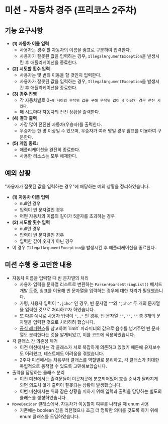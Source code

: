 # 미션 - 자동차 경주 (프리코스 2주차)
## 기능 요구사항

- **(1) 자동차 이름 입력**
  - 사용자는 경주 할 자동차의 이름을 쉼표로 구분하여 입력한다.
  - 사용자가 잘못된 값을 입력하는 경우, `IllegalArgumentException`을 발생시킨 후 애플리케이션을 종료한다.
- **(2) 시도할 횟수 입력**
  - 사용자는 몇 번의 이동을 할 것인지 입력한다.
  - 사용자가 잘못된 값을 입력하는 경우, `IllegalArgumentException`을 발생시킨 후 애플리케이션을 종료한다.
- **(3) 경주 진행**
  - 각 자동차별로 0~`9 사이의 무작위 값을 구해 무작위 값이 4 이상인 경우 전진 시킨다.`
  - 매 시도마다 자동차의 전진 상황을 출력한다.
- **(4) 결과 출력**
  - 가장 많이 전진한 자동차(우승자)를 출력한다.
  - 우승자는 한 명 이상일 수 있으며, 우승자가 여러 명일 경우 쉼표를 이용하여 구분한다.
- **(5) 게임 종료:** 
  - 애플리케이션을 완전히 종료한다.
  - 사용한 리소스는 모두 해제한다.

## 예외 상황
"사용자가 잘못된 값을 입력하는 경우"에 해당하는 예외 상황을 정리하였습니다.
- **(1) 자동차 이름 입력**
  - null인 경우
  - 입력이 빈 문자열인 경우
  - 어떤 자동차의 이름의 길이가 5글자를 초과하는 경우
- **(2) 시도할 횟수 입력**
  - null인 경우
  - 입력이 빈 문자열인 경우
  - 입력한 값이 숫자가 아닌 경우
- 이 경우 `IllegalArgumentException`을 발생시킨 후 애플리케이션을 종료한다.

## 미션 수행 중 고민한 내용
- 자동차 이름을 입력할 때 빈 문자열의 처리
  - 사용자 입력을 문자열 리스트로 변환하는 `Parser#parseStringList()` 메서드 개발 도중, 쉼표를 이용해 빈 문자열을 입력하는 경우에 대한 처리가 필요했습니다.
  - 가령, 사용자 입력이 `",jiho"` 인 경우, 빈 문자열 `""`와 `"jiho"` 두 개의 문자열을 입력한 것으로 처리하고자 하였습니다.
  - 또 다른 예시로 사용자 입력이 `",,"` 인 경우, 빈 문자열 `""`, `""`, `""` 총 3개의 문자열을 입력한 것으로 처리하려 했습니다.
  - [공식 레퍼런스](https://docs.oracle.com/javase%2F7%2Fdocs%2Fapi%2F%2F/java/lang/String.html#split(java.lang.String,%20int))를 참고하여 `limit` 파라미터의 값으로 음수를 넘겨주면 빈 문자열도 분리한다는 것을 알게되었고, 이를 코드에 적용하였습니다.
- 각 클래스 간 의존성 제거
  - 이전 미션에서는 각 클래스가 서로 복잡하게 의존하고 있었기 때문에 유지보수도 어려웠고, 테스트에도 어려움을 겪었습니다.   
  - 2주차 미션에서는 처음부터 클래스를 역할별로 분리하고, 각 클래스가 최대한 독립적으로 동작할 수 있도록 고민해보았습니다.
- 출력을 담당하는 클래스 분리
  - 이전 미션에서는 출력문들이 이곳저곳에 분포되어있어 호출 순서가 달라지게 되면 의도치 않게 출력이 잘못되는 상황이 발생했습니다.
  - 이번 미션에서는 위와 같은 상황을 피하기 위해 입력과 출력을 담당하는 별도의 클래스를 생성하였습니다.
- `MoveDecider` 클래스에서, 자동차가 이동할지 여부를 나타낼 때 enum 사용
  - 기존에는 boolean 값을 리턴했으나 조금 더 명확한 의미를 갖도록 하기 위해 enum 클래스를 도입하였습니다.
